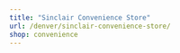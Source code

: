 ```yaml
---
title: "Sinclair Convenience Store"
url: /denver/sinclair-convenience-store/
shop: convenience
---
```

